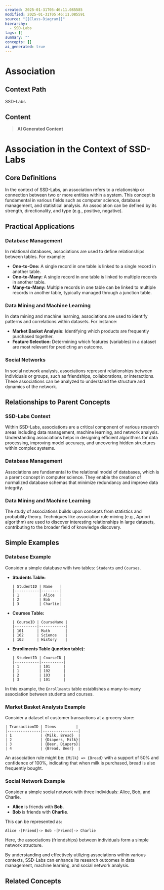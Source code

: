 ```yaml
---
created: 2025-01-31T05:46:11.085585
modified: 2025-01-31T05:46:11.085591
source: "[[Class-Diagram]]"
hierarchy:
  - SSD-Labs
tags: []
summary: ""
concepts: []
ai_generated: true
---
```


# Association

## Context Path
SSD-Labs

## Content
> **AI Generated Content**
 # Association in the Context of SSD-Labs

## Core Definitions

In the context of SSD-Labs, an association refers to a relationship or connection between two or more entities within a system. This concept is fundamental in various fields such as computer science, database management, and statistical analysis. An association can be defined by its strength, directionality, and type (e.g., positive, negative).

## Practical Applications

### Database Management
In relational databases, associations are used to define relationships between tables. For example:
- **One-to-One:** A single record in one table is linked to a single record in another table.
- **One-to-Many:** A single record in one table is linked to multiple records in another table.
- **Many-to-Many:** Multiple records in one table can be linked to multiple records in another table, typically managed through a junction table.

### Data Mining and Machine Learning
In data mining and machine learning, associations are used to identify patterns and correlations within datasets. For instance:
- **Market Basket Analysis:** Identifying which products are frequently purchased together.
- **Feature Selection:** Determining which features (variables) in a dataset are most relevant for predicting an outcome.

### Social Networks
In social network analysis, associations represent relationships between individuals or groups, such as friendships, collaborations, or interactions. These associations can be analyzed to understand the structure and dynamics of the network.

## Relationships to Parent Concepts

### SSD-Labs Context
Within SSD-Labs, associations are a critical component of various research areas including data management, machine learning, and network analysis. Understanding associations helps in designing efficient algorithms for data processing, improving model accuracy, and uncovering hidden structures within complex systems.

### Database Management
Associations are fundamental to the relational model of databases, which is a parent concept in computer science. They enable the creation of normalized database schemas that minimize redundancy and improve data integrity.

### Data Mining and Machine Learning
The study of associations builds upon concepts from statistics and probability theory. Techniques like association rule mining (e.g., Apriori algorithm) are used to discover interesting relationships in large datasets, contributing to the broader field of knowledge discovery.

## Simple Examples

### Database Example
Consider a simple database with two tables: `Students` and `Courses`.
- **Students Table:**
  ```
  | StudentID | Name   |
  |-----------|--------|
  | 1         | Alice  |
  | 2         | Bob    |
  | 3         | Charlie|
  ```
- **Courses Table:**
  ```
  | CourseID | CourseName |
  |----------|------------|
  | 101      | Math       |
  | 102      | Science    |
  | 103      | History    |
  ```
- **Enrollments Table (junction table):**
  ```
  | StudentID | CourseID |
  |-----------|----------|
  | 1         | 101      |
  | 1         | 102      |
  | 2         | 103      |
  | 3         | 101      |
  ```

In this example, the `Enrollments` table establishes a many-to-many association between students and courses.

### Market Basket Analysis Example
Consider a dataset of customer transactions at a grocery store:
```
| TransactionID | Items         |
|---------------|----------------|
| 1             | {Milk, Bread}  |
| 2             | {Diapers, Milk}|
| 3             | {Beer, Diapers}|
| 4             | {Bread, Beer}  |
```
An association rule might be: `{Milk} => {Bread}` with a support of 50% and confidence of 100%, indicating that when milk is purchased, bread is also frequently bought.

### Social Network Example
Consider a simple social network with three individuals: Alice, Bob, and Charlie.
- **Alice** is friends with **Bob**.
- **Bob** is friends with **Charlie**.

This can be represented as:
```
Alice -[Friend]-> Bob -[Friend]-> Charlie
```
Here, the associations (friendships) between individuals form a simple network structure.

By understanding and effectively utilizing associations within various contexts, SSD-Labs can enhance its research outcomes in data management, machine learning, and social network analysis.

## Related Concepts
